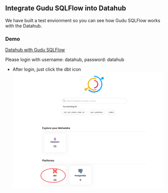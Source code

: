 ## Integrate Gudu SQLFlow into Datahub

We have built a test envionment so you can see how Gudu SQLFlow works with the Datahub.

### Demo
[Datahub with Gudu SQLFlow](http://101.43.5.98:9002/)

Please login with username: datahub, password: datahub

- After login, just click the dbt icon
![datahub-dbt](./datahub-sqlflow-dbt.png)


